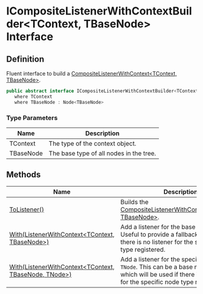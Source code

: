 # ICompositeListenerWithContextBuilder&lt;TContext, TBaseNode&gt; Interface
## Definition

Fluent interface to build a [CompositeListenerWithContext&lt;TContext, TBaseNode&gt;](MrKWatkins.Ast.Listening.CompositeListenerWithContext-2.md).

```c#
public abstract interface ICompositeListenerWithContextBuilder<TContext, TBaseNode>
   where TContext
   where TBaseNode : Node<TBaseNode>
```

### Type Parameters

| Name | Description |
| ---- | ----------- |
| TContext | The type of the context object. |
| TBaseNode | The base type of all nodes in the tree. |

## Methods

| Name | Description |
| ---- | ----------- |
| [ToListener()](MrKWatkins.Ast.Listening.ICompositeListenerWithContextBuilder-2.ToListener.md) | Builds the [CompositeListenerWithContext&lt;TContext, TBaseNode&gt;](MrKWatkins.Ast.Listening.CompositeListenerWithContext-2.md). |
| [With(ListenerWithContext&lt;TContext, TBaseNode&gt;)](MrKWatkins.Ast.Listening.ICompositeListenerWithContextBuilder-2.With.md#mrkwatkins-ast-listening-icompositelistenerwithcontextbuilder-2-with(mrkwatkins-ast-listening-listenerwithcontext((-0-1)))) | Add a listener for the base node type. Useful to provide a fallback listener when there is no listener for the specific node type registered. |
| [With(ListenerWithContext&lt;TContext, TBaseNode, TNode&gt;)](MrKWatkins.Ast.Listening.ICompositeListenerWithContextBuilder-2.With.md#mrkwatkins-ast-listening-icompositelistenerwithcontextbuilder-2-with-1(mrkwatkins-ast-listening-listenerwithcontext((-0-1-0)))) | Add a listener for the specific node type `TNode`. This can be a base node type which will be used if there is no listener for the specific node type registered. |

